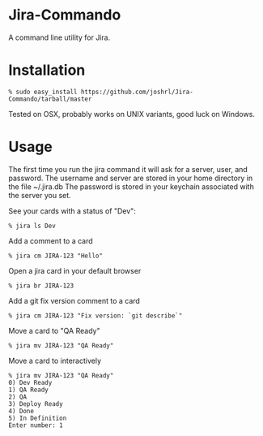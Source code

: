 Jira-Commando
=============

A command line utility for Jira.

Installation
=============

```shell
% sudo easy_install https://github.com/joshrl/Jira-Commando/tarball/master
```

Tested on OSX, probably works on UNIX variants, good luck on Windows.

Usage
=============

The first time you run the jira command it will ask for a server, user, and password. The username and server are stored in your home directory in the file ~/.jira.db The password is stored in your keychain associated with the server you set. 

See your cards with a status of "Dev":

```shell
% jira ls Dev
```

Add a comment to a card

```shell
% jira cm JIRA-123 "Hello"
```

Open a jira card in your default browser

```shell
% jira br JIRA-123 
```

Add a git fix version comment to a card

```shell
% jira cm JIRA-123 "Fix version: `git describe`"
```

Move a card to "QA Ready"

```shell
% jira mv JIRA-123 "QA Ready"
```

Move a card to interactively

```shell
% jira mv JIRA-123 "QA Ready"
0) Dev Ready
1) QA Ready
2) QA
3) Deploy Ready
4) Done
5) In Definition
Enter number: 1
```

